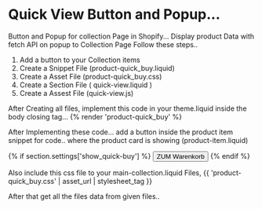 # Quick View Button and Popup...
Button and Popup for collection Page in Shopify... Display product Data with fetch API on popup to Collection Page
Follow these steps..
1. Add a button to your Collection items
2. Create a Snippet File (product-quick_buy.liquid)
3. Create a Asset File (product-quick_buy.css)
4. Create a Section File ( quick-view.liquid )
5. Create a Assest File (quick-view.js)

After Creating all files, implement this code in your theme.liquid inside the body closing tag...
 {% render 'product-quick_buy' %}
  <script src="{{ 'quick-view.js' | asset_url }}" async></script>

After Implementing these code... add a button inside the product item snippet for code.. where the product card is showing (product-item.liquid)

  {% if section.settings['show_quick-buy'] %}
    <button class="quick_buy--button" data-modal="quick_buy--modal" data-handle="{{ product.handle }}">
      ZUM Warenkorb
    </button>
  {% endif %}


 Also include this css file to your main-collection.liquid Files,
{{ 'product-quick_buy.css' | asset_url | stylesheet_tag }}


After that get all the files data from given files.. 
